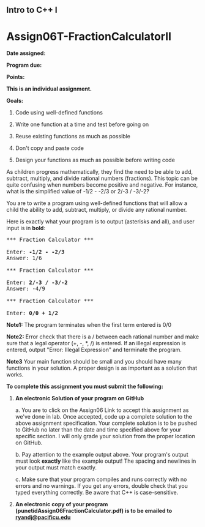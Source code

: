## Intro to C++ I

# Assign06T-FractionCalculatorII

**Date assigned:** 

**Program due:**

**Points:**

**This is an individual assignment.**

**Goals:**

1.  Code using well-defined functions

2.  Write one function at a time and test before going on

3.  Reuse existing functions as much as possible

4.  Don't copy and paste code

5.  Design your functions as much as possible before writing code

As children progress mathematically, they find the need to be able
to add, subtract, multiply, and divide rational numbers (fractions).
This topic can be quite confusing when numbers become positive and
negative. For instance, what is the simplified value of -1/2 - -2/3
or 2/-3 / -3/-2?

You are to write a program using well-defined functions that will
allow a child the ability to add, subtract, multiply, or divide
any rational number.

Here is exactly what your program is to output (asterisks and all), and
user input is in **bold**:

<pre>
*** Fraction Calculator ***

Enter: <b>-1/2 - -2/3</b>
Answer: 1/6

*** Fraction Calculator ***

Enter: <b>2/-3 / -3/-2</b>
Answer: -4/9

*** Fraction Calculator ***

Enter: <b>0/0 + 1/2</b>
</pre>

**Note1:** The program terminates when the first term entered is 0/0

**Note2:** Error check that there is a / between each rational number
and make sure that a legal operator (+, -, *, /) is entered. If an
illegal expression is entered, output "Error: Illegal Expression"
and terminate the program.

**Note3** Your main function should be small and you should have many
functions in your solution. A proper design is as important as a
solution that works.

**To complete this assignment you must submit the following:**

1.  **An electronic Solution of your program on GitHub**

    a.  You are to click on the Assign06 Link to accept this
        assignment as we've done in lab. Once accepted, code up a
        complete solution to the above assignment specification. Your
        complete solution is to be pushed to GitHub no later than the
        date and time specified above for your specific section. I will
        only grade your solution from the proper location on GitHub.

    b.  Pay attention to the example output above. Your program's output
        must look **exactly** like the example output! The spacing and
        newlines in your output must match exactly.

    c.  Make sure that your program compiles and runs correctly with no
        errors and no warnings. If you get any errors, double check that
        you typed everything correctly. Be aware that C++ is
        case-sensitive.

2.   **An electronic copy of your program (punetidAssign06FractionCalculator.pdf) is 
to be emailed to ryandj@pacificu.edu**
